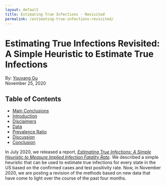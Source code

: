 ```yaml
---
layout: default
title: Estimating True Infections - Revisited
permalink: /estimating-true-infections-revisited/
---
```


# Estimating True Infections Revisited: A Simple Heuristic to Estimate True Infections

By: [Youyang Gu](https://twitter.com/youyanggu)
<br>November 25, 2020

## Table of Contents
* [Main Conclusions](#main-conclusions)
* [Introduction](#introduction)
* [Disclaimers](#disclaimers)
* [Data](#data)
* [Prevalence Ratio](#prevalence-ratio)
* [Discussion](#discussion)
* [Conclusion](#conclusion)

In July 2020, we released a report, *[Estimating True Infections: A Simple Heuristic to Measure Implied Infection Fatality Rate](/estimating-true-infections)*. We described a simple heuristic that can be used to estimate true infections for every state in the US based on the confirmed cases and test positivity rate. Now, in November 2020, we are posting a revision of the methods based on new data that have come to light over the course of the past four months.

